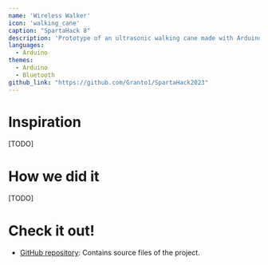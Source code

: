 ```yaml
---
name: 'Wireless Walker'
icon: 'walking_cane'
caption: "SpartaHack 8"
description: 'Prototype of an ultrasonic walking cane made with Arduino components and an Android app.'
languages:
  - Arduino
themes:
  - Arduino
  - Bluetooth
github_link: "https://github.com/Granto1/SpartaHack2023"
---
```


# Inspiration

[TODO]

# How we did it

[TODO]

# Check it out!

- [GitHub repository](https://github.com/Granto1/SpartaHack2023): Contains source files of the project. 